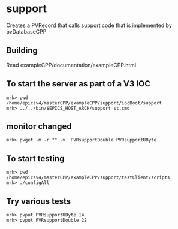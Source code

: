 # support

Creates a PVRecord that calls support code that is implemented by pvDatabaseCPP

## Building

Read exampleCPP/documentation/exampleCPP.html.


## To start the server as part of a V3 IOC

    mrk> pwd
    /home/epicsv4/masterCPP/exampleCPP/support/iocBoot/support
    mrk> ../../bin/$EPICS_HOST_ARCH/support st.cmd 

## monitor changed
    mrk> pvget -m -r "" -v  PVRsupportDouble PVRsupportUByte

## To start testing

    mrk> pwd
    /home/epicsv4/masterCPP/exampleCPP/support/testClient/scripts
    mrk> ./configAll

## Try various tests

    mrk> pvput PVRsupportUByte 14
    mrk> pvput PVRsupportDouble 22

    

